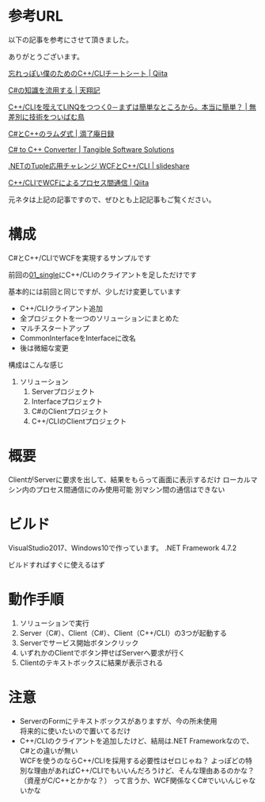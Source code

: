 # 参考URL

以下の記事を参考にさせて頂きました。

ありがとうございます。

[忘れっぽい僕のためのC++/CLIチートシート | Qiita](https://qiita.com/baikichiz/items/1f69d7ea21cb87fab845)

[C#の知識を流用する | 天翔記](http://xn--rssu31gj1g.jp/?page=nobu_mod_the_snmod_using_csharp_knowledge)

[C++/CLIを咥えてLINQをつつく0－まずは簡単なところから。本当に簡単？ | 無差別に技術をついばむ鳥](http://indori.blog32.fc2.com/blog-entry-296.html)

[C#とC++のラムダ式 | 滴了庵日録](https://lipoyang.hatenablog.com/entry/2018/11/05/114611)

[C# to C++ Converter | Tangible Software Solutions](https://www.tangiblesoftwaresolutions.com/download.html)

[.NETのTuple応用チャレンジ WCFとC++/CLI | slideshare](https://www.slideshare.net/keitasudo1/nettuple-wcfccli)

[C++/CLIでWCFによるプロセス間通信 | Qiita](https://qiita.com/tomboyboy/items/9addcfbad41580725fd8)

元ネタは上記の記事ですので、ぜひとも上記記事もご覧ください。


# 構成
C#とC++/CLIでWCFを実現するサンプルです

前回の[01_single](https://github.com/gabekore/CSharp/tree/master/WCF/01_single)にC++/CLIのクライアントを足しただけです


基本的には前回と同じですが、少しだけ変更しています
- C++/CLIクライアント追加
- 全プロジェクトを一つのソリューションにまとめた
- マルチスタートアップ
- CommonInterfaceをInterfaceに改名
- 後は微細な変更


構成はこんな感じ

1. ソリューション
   1. Serverプロジェクト
   1. Interfaceプロジェクト
   1. C#のClientプロジェクト
   1. C++/CLIのClientプロジェクト


# 概要
ClientがServerに要求を出して、結果をもらって画面に表示するだけ
ローカルマシン内のプロセス間通信にのみ使用可能
別マシン間の通信はできない

# ビルド
VisualStudio2017、Windows10で作っています。
.NET Framework 4.7.2

ビルドすればすぐに使えるはず


# 動作手順
1. ソリューションで実行
1. Server（C#）、Client（C#）、Client（C++/CLI）の3つが起動する
1. Serverでサービス開始ボタンクリック
1. いずれかのClientでボタン押せばServerへ要求が行く
1. Clientのテキストボックスに結果が表示される

# 注意
- ServerのFormにテキストボックスがありますが、今の所未使用  
将来的に使いたいので置いてるだけ
- C++/CLIのクライアントを追加したけど、結局は.NET Frameworkなので、C#との違いが無い  
WCFを使うのならC++/CLIを採用する必要性はゼロじゃね？
よっぽどの特別な理由があればC++/CLIでもいいんだろうけど、そんな理由あるのかな？（資産がC/C++とかかな？）
って言うか、WCF関係なくC#でいいんじゃないかな
